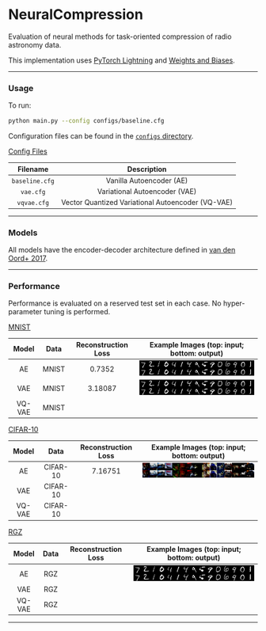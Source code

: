 # NeuralCompression

Evaluation of neural methods for task-oriented compression of radio astronomy data. 

This implementation uses [PyTorch Lightning](https://lightning.ai/docs/pytorch/stable/) and [Weights and Biases](https://wandb.ai).

---

### Usage

To run: 

```bash
python main.py --config configs/baseline.cfg
```

Configuration files can be found in the [`configs` directory]().

<ins>Config Files</ins>

| Filename | Description | 
| :---:   | :---: |
| `baseline.cfg` | Vanilla Autoencoder (AE)  | 
| `vae.cfg` | Variational Autoencoder (VAE) |  
| `vqvae.cfg` | Vector Quantized Variational Autoencoder (VQ-VAE)  |  

---

### Models

All models have the encoder-decoder architecture defined in [van den Oord+ 2017](https://arxiv.org/pdf/1711.00937).

---

### Performance

Performance is evaluated on a reserved test set in each case. No hyper-parameter tuning is performed. 

<ins>MNIST</ins>

| Model | Data | Reconstruction Loss | Example Images (top: input; bottom: output) |
| :---:   | :---: | :---: | :---: |
| AE | MNIST  | 0.7352 | ![alt text](./images/ae_mnist.png) |
| VAE | MNIST | 3.18087 | ![alt text](./images/vae_mnist.png) |
| VQ-VAE | MNIST | |  |

<ins>CIFAR-10</ins>

| Model | Data | Reconstruction Loss |Example Images (top: input; bottom: output) |
| :---:   | :---: | :---: |:---: |
| AE | CIFAR-10  | 7.16751 | ![alt text](./images/ae_cifar.png) |
| VAE | CIFAR-10 | | |
| VQ-VAE | CIFAR-10 | ||  

<ins>RGZ</ins>

| Model | Data | Reconstruction Loss |Example Images (top: input; bottom: output) |
| :---:   | :---: | :---: |:---: |
| AE | RGZ  | | ![alt text](./images/ae_mnist.png) |
| VAE | RGZ | | |
| VQ-VAE | RGZ | | |  

---



